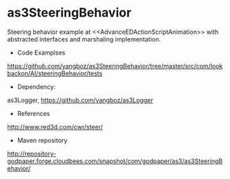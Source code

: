 as3SteeringBehavior
===================

Steering behavior example at &lt;&lt;AdvanceEDActionScriptAnimation>> with abstracted interfaces and marshaling implementation.

* Code Examplses

https://github.com/yangboz/as3SteeringBehavior/tree/master/src/com/lookbackon/AI/steeringBehavior/tests

* Dependency:

as3Logger, https://github.com/yangboz/as3Logger

* References

http://www.red3d.com/cwr/steer/

* Maven repository

http://repository-godpaper.forge.cloudbees.com/snapshot/com/godpaper/as3/as3SteeringBehavior/
